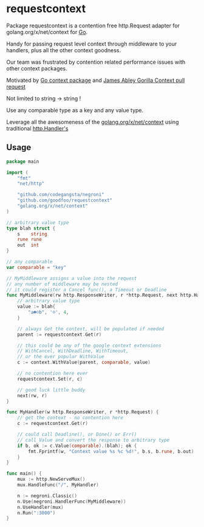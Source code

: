 # requestcontext

Package requestcontext is a contention free http.Request adapter for golang.org/x/net/context for [Go](https://golang.org/).

Handy for passing request level context through middleware to your handlers, plus all the other context goodness.

Our team was frustrated by contention related performance issues with other context packages.

Motivated by
[Go context package](https://godoc.org/golang.org/x/net/context) and
[James Abley Gorilla Context pull request](https://github.com/gorilla/context/pull/21)

Not limited to string -> string !

Use any comparable type as a key and any value type.

Leverage all the awesomeness of the [golang.org/x/net/context](https://godoc.org/golang.org/x/net/context) using traditional [http.Handler's](https://golang.org/pkg/net/http/#Handler)

## Usage

```go
package main

import (
	"fmt"
	"net/http"

	"github.com/codegangsta/negroni"
	"github.com/goodfoo/requestcontext"
	"golang.org/x/net/context"
)

// arbitrary value type
type blah struct {
	s    string
	rune rune
	out  int
}

// any comparable
var comparable = "key"

// MyMiddleware assigns a value into the request
// any number of middleware may be nested
// it could register a Cancel func(), a Timeout or Deadline
func MyMiddleware(rw http.ResponseWriter, r *http.Request, next http.HandlerFunc) {
	// arbitrary value type
	value := blah{
		"a☻☺b", '☺', 4,
	}

	// always Get the context, will be populated if needed
	parent := requestcontext.Get(r)

	// this could be any of the google context extensions
	// WithCancel, WithDeadline, WithTimeout,
	// or the ever popular WithValue
	c := context.WithValue(parent, comparable, value)

	// no contention here ever
	requestcontext.Set(r, c)

	// good luck little buddy
	next(rw, r)
}

func MyHandler(w http.ResponseWriter, r *http.Request) {
	// get the context - no contention here
	c := requestcontext.Get(r)

	// could call Deadline(), or Done() or Err()
	// call Value and convert the response to arbitrary type
	if b, ok := c.Value(comparable).(blah); ok {
		fmt.Fprintf(w, "Context value %s %c %d!", b.s, b.rune, b.out)
	}
}

func main() {
	mux := http.NewServeMux()
	mux.HandleFunc("/", MyHandler)

	n := negroni.Classic()
	n.Use(negroni.HandlerFunc(MyMiddleware))
	n.UseHandler(mux)
	n.Run(":3000")
}


```